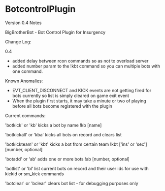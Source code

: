 # BotcontrolPlugin

Version 0.4 Notes

BigBrotherBot - Bot Control Plugin for Insurgency

Change Log:

0.4
- added delay between rcon commands so as not to overload server
- added number param to the !kbt command so you can multiple bots with one command.

Known Anomalies:
- EVT_CLIENT_DISCONNECT and KICK events are not getting fired for bots currently so list is simply cleared on game exit event
- When the plugin first starts, it may take a minute or two of playing before all bots become registered with the plugin

Current commands:

'botkick' or 'kb'
kicks a bot by name
!kb [name]

'botkickall' or 'kba'
kicks all bots on record and clears list

'botkickteam' or 'kbt'
kicks a bot from certain team
!kbt ['ins' or 'sec'] [number, optional]

'botadd' or 'ab'
adds one or more bots
!ab [number, optional]

'botlist' or 'bl'
list current bots on record and their user ids for use with kickid or sm_kick commands

'botclear' or 'bclear'
clears bot list - for debugging purposes only
